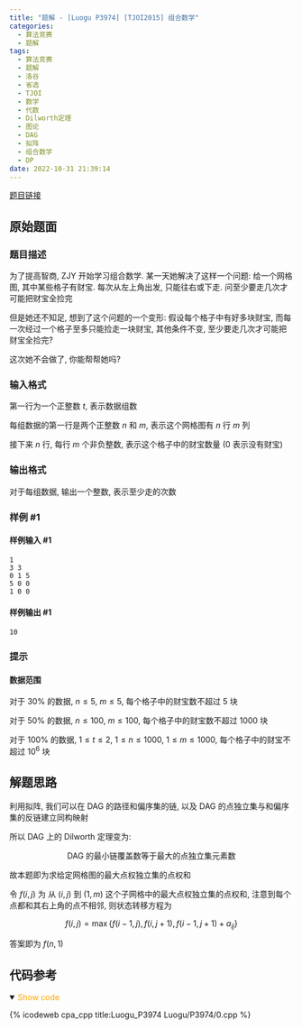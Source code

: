 ```yaml
---
title: "题解 - [Luogu P3974] [TJOI2015] 组合数学"
categories:
  - 算法竞赛
  - 题解
tags:
  - 算法竞赛
  - 题解
  - 洛谷
  - 省选
  - TJOI
  - 数学
  - 代数
  - Dilworth定理
  - 图论
  - DAG
  - 拟阵
  - 组合数学
  - DP
date: 2022-10-31 21:39:14
---
```


[题目链接](https://www.luogu.com.cn/problem/P3974)

<!-- more -->

## 原始题面

### 题目描述

为了提高智商, ZJY 开始学习组合数学. 某一天她解决了这样一个问题: 给一个网格图, 其中某些格子有财宝. 每次从左上角出发, 只能往右或下走. 问至少要走几次才可能把财宝全捡完

但是她还不知足, 想到了这个问题的一个变形: 假设每个格子中有好多块财宝, 而每一次经过一个格子至多只能捡走一块财宝, 其他条件不变, 至少要走几次才可能把财宝全捡完?

这次她不会做了, 你能帮帮她吗?

### 输入格式

第一行为一个正整数 $t$, 表示数据组数

每组数据的第一行是两个正整数 $n$ 和 $m$, 表示这个网格图有 $n$ 行 $m$ 列

接下来 $n$ 行, 每行 $m$ 个非负整数, 表示这个格子中的财宝数量 ($0$ 表示没有财宝)

### 输出格式

对于每组数据, 输出一个整数, 表示至少走的次数

### 样例 #1

#### 样例输入 #1

```input1
1
3 3
0 1 5
5 0 0
1 0 0
```

#### 样例输出 #1

```output1
10
```

### 提示

#### 数据范围

对于 $30\%$ 的数据, $n \le 5$, $m \le 5$, 每个格子中的财宝数不超过 $5$ 块

对于 $50\%$ 的数据, $n \le 100$, $m \le 100$, 每个格子中的财宝数不超过 $1000$ 块

对于 $100\%$ 的数据, $1\le t\le 2$, $1\le n \le 1000$, $1\le m \le 1000$, 每个格子中的财宝不超过 $10^6$ 块

## 解题思路

利用拟阵, 我们可以在 DAG 的路径和偏序集的链, 以及 DAG 的点独立集与和偏序集的反链建立同构映射

所以 DAG 上的 Dilworth 定理变为:

<center><p>DAG 的最小链覆盖数等于最大的点独立集元素数</p></center>

故本题即为求给定网格图的最大点权独立集的点权和

令 $f(i,j)$ 为 从 $(i,j)$ 到 $(1,m)$ 这个子网格中的最大点权独立集的点权和, 注意到每个点都和其右上角的点不相邻, 则状态转移方程为

$$f(i,j)=\max\{f(i-1,j),f(i,j+1),f(i-1,j+1)+a_{ij}\}$$

答案即为 $f(n,1)$

## 代码参考

<details open>
<summary><font color='orange'>Show code</font></summary>

{% icodeweb cpa_cpp title:Luogu_P3974 Luogu/P3974/0.cpp %}

</details>

